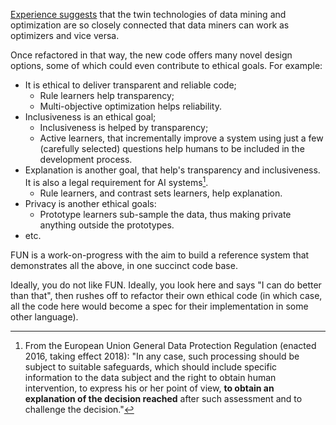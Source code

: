[Experience suggests](/REFS#agrawal-2019) that the twin technologies
of data mining and optimization are so closely connected that 
data miners can work as
optimizers and vice versa. 

Once refactored in that way,
the new code offers many novel
design options,
some of which could even contribute to ethical goals. For example:

- It is ethical to deliver transparent and reliable code; 
   - Rule learners help transparency; 
   - Multi-objective optimization helps reliability.
- Inclusiveness is an ethical goal;
   - Inclusiveness is helped by transparency;
   - Active learners, that incrementally improve a system using just a few (carefully selected) questions
     help humans to be included in the development process.
- Explanation is another goal, that help's transparency and inclusiveness.
  It is  also a 
  legal requirement for AI systems[^legal].
    - Rule learners, and contrast sets learners, help explanation.
- Privacy is another ethical goals:
   - Prototype learners sub-sample the data, thus making private anything outside the prototypes.
- etc.


FUN is a work-on-progress with the aim to build a reference system
that demonstrates all the above, in one succinct code base.  

Ideally, you do not like FUN. Ideally, 
you look here and says "I can do better than that", then
rushes off to refactor their own ethical code (in which case, all
the code here would become a spec for their implementation in  some
other language).

[^legal]: From the European Union General Data Protection Regulation (enacted 2016, taking effect 2018): "In any case, such processing should be subject to suitable safeguards, which should include specific information to the data subject and the right to obtain human intervention, to express his or her point of view, <b>to obtain an explanation of the decision reached</b> after such assessment and to challenge the decision."


